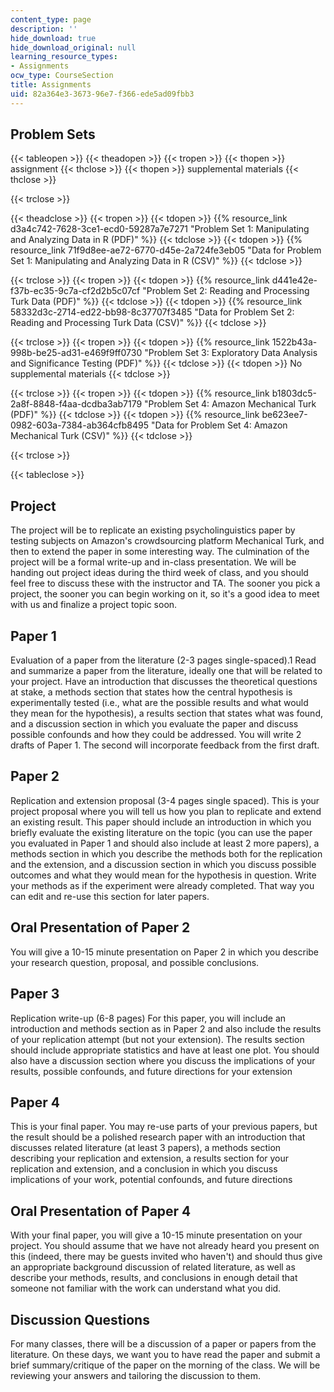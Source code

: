 ```yaml
---
content_type: page
description: ''
hide_download: true
hide_download_original: null
learning_resource_types:
- Assignments
ocw_type: CourseSection
title: Assignments
uid: 82a364e3-3673-96e7-f366-ede5ad09fbb3
---
```


Problem Sets 
-------------

{{< tableopen >}}
{{< theadopen >}}
{{< tropen >}}
{{< thopen >}}
assignment
{{< thclose >}}
{{< thopen >}}
supplemental materials
{{< thclose >}}

{{< trclose >}}

{{< theadclose >}}
{{< tropen >}}
{{< tdopen >}}
{{% resource_link d3a4c742-7628-3ce1-ecd0-59287a7e7271 "Problem Set 1: Manipulating and Analyzing Data in R (PDF)" %}}
{{< tdclose >}}
{{< tdopen >}}
{{% resource_link 71f9d8ee-ae72-6770-d45e-2a724fe3eb05 "Data for Problem Set 1: Manipulating and Analyzing Data in R (CSV)" %}}
{{< tdclose >}}

{{< trclose >}}
{{< tropen >}}
{{< tdopen >}}
{{% resource_link d441e42e-f37b-ec35-9c7a-cf2d2b5c07cf "Problem Set 2: Reading and Processing Turk Data (PDF)" %}}
{{< tdclose >}}
{{< tdopen >}}
{{% resource_link 58332d3c-2714-ed22-bb98-8c37707f3485 "Data for Problem Set 2: Reading and Processing Turk Data (CSV)" %}}
{{< tdclose >}}

{{< trclose >}}
{{< tropen >}}
{{< tdopen >}}
{{% resource_link 1522b43a-998b-be25-ad31-e469f9ff0730 "Problem Set 3: Exploratory Data Analysis and Significance Testing (PDF)" %}}
{{< tdclose >}}
{{< tdopen >}}
No supplemental materials
{{< tdclose >}}

{{< trclose >}}
{{< tropen >}}
{{< tdopen >}}
{{% resource_link b1803dc5-2a8f-8848-f4aa-dcdba3ab7179 "Problem Set 4: Amazon Mechanical Turk (PDF)" %}}
{{< tdclose >}}
{{< tdopen >}}
{{% resource_link be623ee7-0982-603a-7384-ab364cfb8495 "Data for Problem Set 4: Amazon Mechanical Turk (CSV)" %}}
{{< tdclose >}}

{{< trclose >}}

{{< tableclose >}}

Project
-------

The project will be to replicate an existing psycholinguistics paper by testing subjects on Amazon's crowdsourcing platform Mechanical Turk, and then to extend the paper in some interesting way. The culmination of the project will be a formal write-up and in-class presentation. We will be handing out project ideas during the third week of class, and you should feel free to discuss these with the instructor and TA. The sooner you pick a project, the sooner you can begin working on it, so it's a good idea to meet with us and finalize a project topic soon.

Paper 1
-------

Evaluation of a paper from the literature (2-3 pages single-spaced).1 Read and summarize a paper from the literature, ideally one that will be related to your project. Have an introduction that discusses the theoretical questions at stake, a methods section that states how the central hypothesis is experimentally tested (i.e., what are the possible results and what would they mean for the hypothesis), a results section that states what was found, and a discussion section in which you evaluate the paper and discuss possible confounds and how they could be addressed. You will write 2 drafts of Paper 1. The second will incorporate feedback from the first draft.

Paper 2
-------

Replication and extension proposal (3-4 pages single spaced). This is your project proposal where you will tell us how you plan to replicate and extend an existing result. This paper should include an introduction in which you briefly evaluate the existing literature on the topic (you can use the paper you evaluated in Paper 1 and should also include at least 2 more papers), a methods section in which you describe the methods both for the replication and the extension, and a discussion section in which you discuss possible outcomes and what they would mean for the hypothesis in question. Write your methods as if the experiment were already completed. That way you can edit and re-use this section for later papers.

Oral Presentation of Paper 2
----------------------------

You will give a 10-15 minute presentation on Paper 2 in which you describe your research question, proposal, and possible conclusions.

Paper 3
-------

Replication write-up (6-8 pages) For this paper, you will include an introduction and methods section as in Paper 2 and also include the results of your replication attempt (but not your extension). The results section should include appropriate statistics and have at least one plot. You should also have a discussion section where you discuss the implications of your results, possible confounds, and future directions for your extension

Paper 4
-------

This is your final paper. You may re-use parts of your previous papers, but the result should be a polished research paper with an introduction that discusses related literature (at least 3 papers), a methods section describing your replication and extension, a results section for your replication and extension, and a conclusion in which you discuss implications of your work, potential confounds, and future directions

Oral Presentation of Paper 4
----------------------------

With your final paper, you will give a 10-15 minute presentation on your project. You should assume that we have not already heard you present on this (indeed, there may be guests invited who haven't) and should thus give an appropriate background discussion of related literature, as well as describe your methods, results, and conclusions in enough detail that someone not familiar with the work can understand what you did.

Discussion Questions
--------------------

For many classes, there will be a discussion of a paper or papers from the literature. On these days, we want you to have read the paper and submit a brief summary/critique of the paper on the morning of the class. We will be reviewing your answers and tailoring the discussion to them.